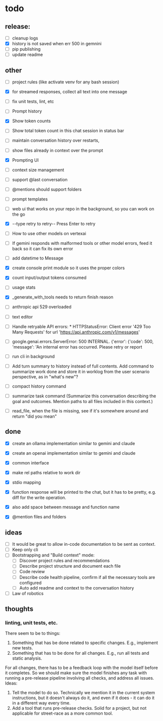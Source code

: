 # todo

## release:

- [ ] cleanup logs
- [x] history is not saved when err 500 in gemnini
- [ ] pip publishing
- [ ] update readme

## other

- [ ] project rules (like activate venv for any bash session)
- [x] for streamed responses, collect all text into one message
- [ ] fix unit tests, lint, etc
- [ ] Prompt history
- [x] Show token counts
- [ ] Show total token count in this chat session in status bar
- [ ] maintain conversation history over restarts,
- [ ] show files already in context over the prompt
- [x] Prompting UI
- [ ] context size management
- [ ] support @last conversation
- [ ] @mentions should support folders
- [ ] prompt templates
- [ ] web ui that works on your repo in the background, so you can work on the go
- [x] --type retry to retry-- Press Enter to retry
- [ ] How to use other models on vertexai
- [ ] If gemini responds with malformed tools or other model errors, feed it back so it can fix its own error
- [ ] add datetime to Message
- [x] create console print module so it uses the proper colors
- [x] count input/output tokens consumed
- [ ] usage stats
- [x] _generate_with_tools needs to return finish reason
- [ ] anthropic api 529 overloaded
- [ ] text editor
- [ ] Handle retryable API errors:
        * HTTPStatusError: Client error '429 Too Many Requests' for url 'https://api.anthropic.com/v1/messages'
- [ ] google.genai.errors.ServerError: 500 INTERNAL. {'error': {'code': 500, 'message': 'An internal error has occurred. Please retry or report
- [ ] run cli in background
- [ ] Add turn summary to history instead of full contents. Add command to summarize work done and store it in worklog from the user scenario perspective, as in "what's new"?
- [ ] compact history command
- [ ] summarize task command (Summarize this conversation describing the goal and outcomes. Mention paths to all files included in this context.)
- [ ] read_file, when the file is missing, see if it's somewhere around and return "did you mean"


## done

- [x] create an ollama implementation similar to gemini and claude
- [x] create an openai implementation similar to gemini and claude
- [x] common interface
- [x] make rel paths relative to work dir
- [x] stdio mapping
- [x] function response will be printed to the chat, but it has to be pretty, e.g. diff for the write operation.
- [x] also add space between message and function name
- [x] @mention files and folders


## ideas

- [ ] It would be great to allow in-code documentation to be sent as context.
- [ ] Keep only cli
- [ ] Bootstrapping and "Build context" mode:
    - [ ] Discover project rules and recommendations
    - [ ] Describe project structure and document each file
    - [ ] Code review
    - [ ] Describe code health pipeline, confirm if all the necessary tools are configured
    - [ ] Auto add readme and context to the conversation history
- [ ] Law of robotics

## thoughts

### linting, unit tests, etc.

There seem to be to things:

1. Something that has be done related to specific changes.
    E.g., implement new tests.
2. Something that has to be done for all changes.
    E.g., run all tests and static analysis.

For all changes, there has to be a feedback loop with the model itself before it completes. So we should make
sure the model finishes any task with running a pre-release pipeline involving all checks, and address all issues.
Ideas:

1. Tell the model to do so.
   Technically we mention it in the current system instructions, but it doesn't always do it, and even if it
   does - it can do it in a different way every time.
2. Add a tool that runs pre-release checks.
   Solid for a project, but not applicable for street-race as a more common tool.
